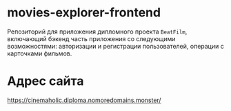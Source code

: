 # movies-explorer-frontend
Репозиторий для приложения дипломного проекта `BeatFilm`, включающий бэкенд часть приложения со следующими возможностями: авторизации и регистрации пользователей, операции с карточками фильмов.

# Адрес сайта
https://cinemaholic.diploma.nomoredomains.monster/